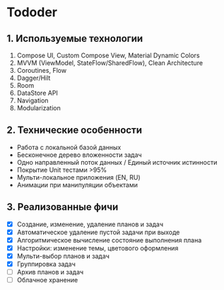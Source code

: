 # Tododer

## 1. Используемые технологии

1. Compose UI, Custom Compose View, Material Dynamic Colors
2. MVVM (ViewModel, StateFlow/SharedFlow), Clean Architecture
3. Coroutines, Flow
4. Dagger/Hilt
5. Room
6. DataStore API
7. Navigation
8. Modularization

## 2. Технические особенности

* Работа с локальной базой данных
* Бесконечное дерево вложенности задач
* Одно направленный поток данных / Единый источник истинности 
* Покрытие Unit тестами >95%
* Мульти-локальное приложения (EN, RU)
* Анимации при манипуляции объектами

## 3. Реализованные фичи

* [X]  Создание, изменение, удаление планов и задач
* [X]  Автоматическое удаление пустой задачи при выходе
* [X]  Алгоритмическое вычисление состояние выполнения плана
* [X]  Настройки: изменение темы, цветового оформления
* [X]  Мульти-выбор планов и задач
* [X]  Группировка задач
* [ ]  Архив планов и задач
* [ ]  Облачное хранение
